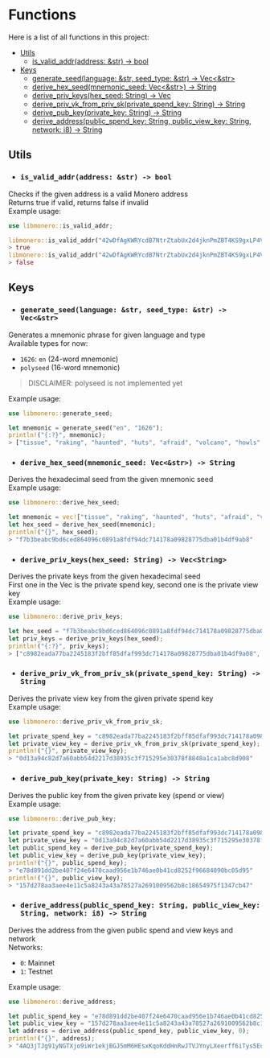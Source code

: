 # Functions

Here is a list of all functions in this project:

- [Utils](#utils)
    - [is_valid_addr(address: &str) -> bool](#is_valid_addraddress-str---bool)
- [Keys](#keys)
    - [generate_seed(language: &str, seed_type: &str) -> Vec<&str>](#generate_seedlanguage-str-seed_type-str---vecstr)
    - [derive_hex_seed(mnemonic_seed: Vec<&str>) -> String](#derive_hex_seedmnemonic_seed-vecstr---string)
    - [derive_priv_keys(hex_seed: String) -> Vec<String>](#derive_priv_keyshex_seed-string---vecstring)
    - [derive_priv_vk_from_priv_sk(private_spend_key: String) -> String](#derive_priv_vk_from_priv_skprivate_spend_key-string---string)
    - [derive_pub_key(private_key: String) -> String](#derive_pub_keyprivate_key-string---string)
    - [derive_address(public_spend_key: String, public_view_key: String, network: i8) -> String](#derive_addresspublic_spend_key-string-public_view_key-string-network-i8---string)


## Utils

- ### `is_valid_addr(address: &str) -> bool`

Checks if the given address is a valid Monero address \
Returns true if valid, returns false if invalid \
Example usage:
```rust
use libmonero::is_valid_addr;

libmonero::is_valid_addr("42wDfAgKWRYcdB7NtrZtabUx2d4jknPmZBT4KS9gxLP4VYBS4S8zH1nj3aByTHVQL1LRhKzoL1NDhKV3tXEt3KeKR5kR7uw");
> true
libmonero::is_valid_addr("42wDfAgKWRYcdB7NtrZtabUx2d4jknPmZBT4KS9gxLP4VYBS4S8zH1nj3aByTHVQL1LRhKzoL1NDhKV3tXEt3KeKR5kR7uw123123");
> false
```

## Keys

- ### `generate_seed(language: &str, seed_type: &str) -> Vec<&str>`

Generates a mnemonic phrase for given language and type \
Available types for now:
- `1626`: `en` (24-word mnemonic)
- `polyseed` (16-word mnemonic)

> DISCLAIMER: polyseed is not implemented yet

Example usage:
```rust
use libmonero::generate_seed;

let mnemonic = generate_seed("en", "1626");
println!("{:?}", mnemonic);
> ["tissue", "raking", "haunted", "huts", "afraid", "volcano", "howls", "liar", "egotistic", "befit", "rounded", "older", "bluntly", "imbalance", "pivot", "exotic", "tuxedo", "amaze", "mostly", "lukewarm", "macro", "vocal", "hounded", "biplane", "rounded"]
```

- ### `derive_hex_seed(mnemonic_seed: Vec<&str>) -> String`

Derives the hexadecimal seed from the given mnemonic seed \
Example usage:
```rust
use libmonero::derive_hex_seed;

let mnemonic = vec!["tissue", "raking", "haunted", "huts", "afraid", "volcano", "howls", "liar", "egotistic", "befit", "rounded", "older", "bluntly", "imbalance", "pivot", "exotic", "tuxedo", "amaze", "mostly", "lukewarm", "macro", "vocal", "hounded", "biplane", "rounded"];
let hex_seed = derive_hex_seed(mnemonic);
println!("{}", hex_seed);
> "f7b3beabc9bd6ced864096c0891a8fdf94dc714178a09828775dba01b4df9ab8"
```

- ### `derive_priv_keys(hex_seed: String) -> Vec<String>`

Derives the private keys from the given hexadecimal seed \
First one in the Vec is the private spend key, second one is the private view key \
Example usage:
```rust
use libmonero::derive_priv_keys;

let hex_seed = "f7b3beabc9bd6ced864096c0891a8fdf94dc714178a09828775dba01b4df9ab8";
let priv_keys = derive_priv_keys(hex_seed);
println!("{:?}", priv_keys);
> ["c8982eada77ba2245183f2bff85dfaf993dc714178a09828775dba01b4df9a08", "0d13a94c82d7a60abb54d2217d38935c3f715295e30378f8848a1ca1abc8d908"]
```

- ### `derive_priv_vk_from_priv_sk(private_spend_key: String) -> String`

Derives the private view key from the given private spend key \
Example usage:
```rust
use libmonero::derive_priv_vk_from_priv_sk;

let private_spend_key = "c8982eada77ba2245183f2bff85dfaf993dc714178a09828775dba01b4df9a08";
let private_view_key = derive_priv_vk_from_priv_sk(private_spend_key);
println!("{}", private_view_key);
> "0d13a94c82d7a60abb54d2217d38935c3f715295e30378f8848a1ca1abc8d908"
```

- ### `derive_pub_key(private_key: String) -> String`

Derives the public key from the given private key (spend or view) \
Example usage:
```rust
use libmonero::derive_pub_key;

let private_spend_key = "c8982eada77ba2245183f2bff85dfaf993dc714178a09828775dba01b4df9a08"
let private_view_key = "0d13a94c82d7a60abb54d2217d38935c3f715295e30378f8848a1ca1abc8d908"
let public_spend_key = derive_pub_key(private_spend_key);
let public_view_key = derive_pub_key(private_view_key);
println!("{}", public_spend_key);
> "e78d891dd2be407f24e6470caad956e1b746ae0b41cd8252f96684090bc05d95"
println!("{}", public_view_key);
> "157d278aa3aee4e11c5a8243a43a78527a2691009562b8c18654975f1347cb47"
```

- ### `derive_address(public_spend_key: String, public_view_key: String, network: i8) -> String`

Derives the address from the given public spend and view keys and network \
Networks:
- `0`: Mainnet
- `1`: Testnet

Example usage:
```rust
use libmonero::derive_address;

let public_spend_key = "e78d891dd2be407f24e6470caad956e1b746ae0b41cd8252f96684090bc05d95";
let public_view_key = "157d278aa3aee4e11c5a8243a43a78527a2691009562b8c18654975f1347cb47";
let address = derive_address(public_spend_key, public_view_key, 0);
println!("{}", address);
> "4AQ3jTJg91yNGTXjo9iWr1ekjBGJ5mM6HEsxKqoKddHnRwJTVJYnyLXeerff6iTys5Eo8dyG87tfqZNS5CcSd7U694YiR8J"
```